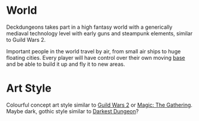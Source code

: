 # World
Deckdungeons takes part in a high fantasy world with a generically mediaval technology level with early guns and steampunk elements, similar to Guild Wars 2.

Important people in the world travel by air, from small air ships to huge floating cities. Every player will have control over their own moving [base](./Base.md) and be able to build it up and fly it to new areas.

# Art Style
Colourful concept art style similar to [Guild Wars 2](https://www.guildwars2.com/en/media/concept-art/) or [Magic: The Gathering](https://www.artofmtg.com/). Maybe dark, gothic style similar to [Darkest Dungeon](https://www.darkestdungeon.com/media/)?